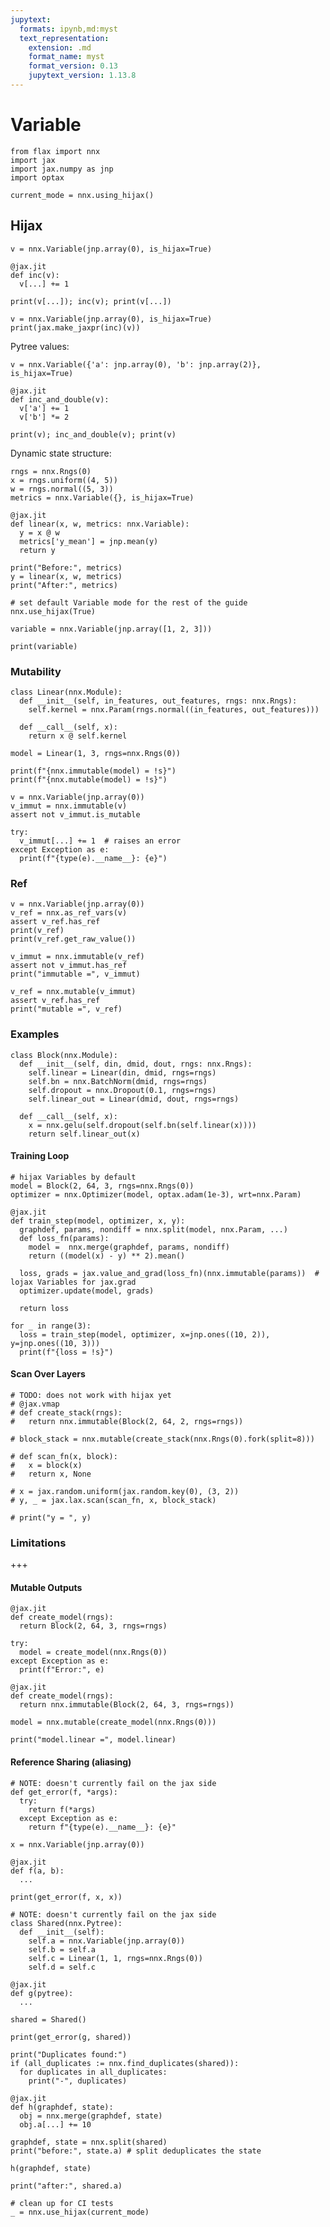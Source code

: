 ```yaml
---
jupytext:
  formats: ipynb,md:myst
  text_representation:
    extension: .md
    format_name: myst
    format_version: 0.13
    jupytext_version: 1.13.8
---
```


# Variable

```{code-cell} ipython3
from flax import nnx
import jax
import jax.numpy as jnp
import optax

current_mode = nnx.using_hijax()
```

## Hijax

```{code-cell} ipython3
v = nnx.Variable(jnp.array(0), is_hijax=True)

@jax.jit
def inc(v):
  v[...] += 1

print(v[...]); inc(v); print(v[...])
```

```{code-cell} ipython3
v = nnx.Variable(jnp.array(0), is_hijax=True)
print(jax.make_jaxpr(inc)(v))
```

Pytree values:

```{code-cell} ipython3
v = nnx.Variable({'a': jnp.array(0), 'b': jnp.array(2)}, is_hijax=True)

@jax.jit
def inc_and_double(v):
  v['a'] += 1
  v['b'] *= 2

print(v); inc_and_double(v); print(v)
```

Dynamic state structure:

```{code-cell} ipython3
rngs = nnx.Rngs(0)
x = rngs.uniform((4, 5))
w = rngs.normal((5, 3))
metrics = nnx.Variable({}, is_hijax=True)

@jax.jit
def linear(x, w, metrics: nnx.Variable):
  y = x @ w
  metrics['y_mean'] = jnp.mean(y)
  return y

print("Before:", metrics)
y = linear(x, w, metrics)
print("After:", metrics)
```

```{code-cell} ipython3
# set default Variable mode for the rest of the guide
nnx.use_hijax(True)

variable = nnx.Variable(jnp.array([1, 2, 3]))

print(variable)
```

### Mutability

```{code-cell} ipython3
class Linear(nnx.Module):
  def __init__(self, in_features, out_features, rngs: nnx.Rngs):
    self.kernel = nnx.Param(rngs.normal((in_features, out_features)))

  def __call__(self, x):
    return x @ self.kernel

model = Linear(1, 3, rngs=nnx.Rngs(0))

print(f"{nnx.immutable(model) = !s}")
print(f"{nnx.mutable(model) = !s}")
```

```{code-cell} ipython3
v = nnx.Variable(jnp.array(0))
v_immut = nnx.immutable(v)
assert not v_immut.is_mutable

try:
  v_immut[...] += 1  # raises an error
except Exception as e:
  print(f"{type(e).__name__}: {e}")
```

### Ref

```{code-cell} ipython3
v = nnx.Variable(jnp.array(0))
v_ref = nnx.as_ref_vars(v)
assert v_ref.has_ref
print(v_ref)
print(v_ref.get_raw_value())
```

```{code-cell} ipython3
v_immut = nnx.immutable(v_ref)
assert not v_immut.has_ref
print("immutable =", v_immut)

v_ref = nnx.mutable(v_immut)
assert v_ref.has_ref
print("mutable =", v_ref)
```

### Examples

```{code-cell} ipython3
class Block(nnx.Module):
  def __init__(self, din, dmid, dout, rngs: nnx.Rngs):
    self.linear = Linear(din, dmid, rngs=rngs)
    self.bn = nnx.BatchNorm(dmid, rngs=rngs)
    self.dropout = nnx.Dropout(0.1, rngs=rngs)
    self.linear_out = Linear(dmid, dout, rngs=rngs)

  def __call__(self, x):
    x = nnx.gelu(self.dropout(self.bn(self.linear(x))))
    return self.linear_out(x)
```

#### Training Loop

```{code-cell} ipython3
# hijax Variables by default
model = Block(2, 64, 3, rngs=nnx.Rngs(0))
optimizer = nnx.Optimizer(model, optax.adam(1e-3), wrt=nnx.Param)

@jax.jit
def train_step(model, optimizer, x, y):
  graphdef, params, nondiff = nnx.split(model, nnx.Param, ...)
  def loss_fn(params):
    model =  nnx.merge(graphdef, params, nondiff)
    return ((model(x) - y) ** 2).mean()

  loss, grads = jax.value_and_grad(loss_fn)(nnx.immutable(params))  # lojax Variables for jax.grad
  optimizer.update(model, grads)

  return loss

for _ in range(3):
  loss = train_step(model, optimizer, x=jnp.ones((10, 2)), y=jnp.ones((10, 3)))
  print(f"{loss = !s}")
```

#### Scan Over Layers

```{code-cell} ipython3
# TODO: does not work with hijax yet
# @jax.vmap
# def create_stack(rngs):
#   return nnx.immutable(Block(2, 64, 2, rngs=rngs))

# block_stack = nnx.mutable(create_stack(nnx.Rngs(0).fork(split=8)))

# def scan_fn(x, block):
#   x = block(x)
#   return x, None

# x = jax.random.uniform(jax.random.key(0), (3, 2))
# y, _ = jax.lax.scan(scan_fn, x, block_stack)

# print("y = ", y)
```

### Limitations

+++

#### Mutable Outputs

```{code-cell} ipython3
@jax.jit
def create_model(rngs):
  return Block(2, 64, 3, rngs=rngs)

try:
  model = create_model(nnx.Rngs(0))
except Exception as e:
  print(f"Error:", e)
```

```{code-cell} ipython3
@jax.jit
def create_model(rngs):
  return nnx.immutable(Block(2, 64, 3, rngs=rngs))

model = nnx.mutable(create_model(nnx.Rngs(0)))

print("model.linear =", model.linear)
```

#### Reference Sharing (aliasing)

```{code-cell} ipython3
# NOTE: doesn't currently fail on the jax side
def get_error(f, *args):
  try:
    return f(*args)
  except Exception as e:
    return f"{type(e).__name__}: {e}"

x = nnx.Variable(jnp.array(0))

@jax.jit
def f(a, b):
  ...

print(get_error(f, x, x))
```

```{code-cell} ipython3
# NOTE: doesn't currently fail on the jax side
class Shared(nnx.Pytree):
  def __init__(self):
    self.a = nnx.Variable(jnp.array(0))
    self.b = self.a
    self.c = Linear(1, 1, rngs=nnx.Rngs(0))
    self.d = self.c

@jax.jit
def g(pytree):
  ...

shared = Shared()

print(get_error(g, shared))
```

```{code-cell} ipython3
print("Duplicates found:")
if (all_duplicates := nnx.find_duplicates(shared)):
  for duplicates in all_duplicates:
    print("-", duplicates)
```

```{code-cell} ipython3
@jax.jit
def h(graphdef, state):
  obj = nnx.merge(graphdef, state)
  obj.a[...] += 10

graphdef, state = nnx.split(shared)
print("before:", state.a) # split deduplicates the state

h(graphdef, state)

print("after:", shared.a)
```

```{code-cell} ipython3
# clean up for CI tests
_ = nnx.use_hijax(current_mode)
```
